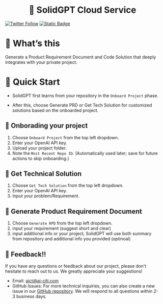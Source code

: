 <h1 align="center">🧱 SolidGPT Cloud Service</h1>

[![Twitter Follow](https://img.shields.io/twitter/follow/SolidGPT?style=social)](https://twitter.com/SolidGPT)
[![Static Badge](https://img.shields.io/badge/Github-SolidGPT-blue)](https://github.com/AI-Citizen/SolidGPT)



# 🚀 What’s this
Generate a Product Requirement Document and Code Solution that deeply integrates with your private project.

# 🏁 Quick Start
- SolidGPT first learns from your repository in the `Onboard Project` phase. 

- After this, choose Generate PRD or Get Tech Solution for customized solutions based on the onboarded project.

## 📖 Onborading your project

1. Choose `Onboard Project` from the top left dropdown.
1. Enter your OpenAI API key.
1. Upload your project folder.
1. Note the `Most Recent Repo ID`. (Automatically used later; save for future actions to skip onboarding.)

## 🧮 Get Technical Solution
1. Choose `Get Tech Solution` from the top left dropdown.
1. Enter your OpenAI API key.
1. Input your problem/Requirement.

## 📁 Generate Product Requirement Document
1. Choose `Generate RPD` from the top left dropdown.
1. input your requirement (suggest short and clear)
1. input additional info or your project, SolidGPT will use both summary from repository and additional info you provided (optinoal)

## 📣 Feedback!!
If you have any questions or feedback about our project, please don't hesitate to reach out to us. We greatly appreciate your suggestions!
- Email: aict@ai-citi.com
- GitHub Issues: For more technical inquiries, you can also create a new issue in our [GitHub repository](https://github.com/AI-Citizen/SolidGPT/issues).
We will respond to all questions within 2-3 business days.